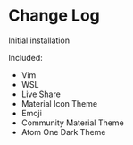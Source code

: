 # Change Log

Initial installation

Included:

- Vim
- WSL
- Live Share
- Material Icon Theme
- Emoji
- Community Material Theme
- Atom One Dark Theme
